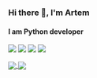 ### Hi there 👋, I'm Artem
#### I am Python developer
![](https://img.shields.io/badge/OS-Linux-informational?style=flat-square&logo=linux&logoColor=white&color=24b3a7)
![](https://img.shields.io/badge/Editor-VSCode-informational?style=flat-square&logo=visual-studio-code&logoColor=white&color=24b3a7)
![](https://img.shields.io/badge/Code-Python-informational?style=flat-square&logo=python&logoColor=white&color=24b3a7)
![](https://img.shields.io/badge/Shell-Bash-informational?style=flat-square&logo=gnu-bash&logoColor=white&color=24b3a7)

<a href="https://github.com/anuraghazra/github-readme-stats">
  <img align="center" src="https://github-readme-stats.vercel.app/api/top-langs/?username=artemermulin&layout=compact" />
</a>
<a href="https://github.com/anuraghazra/github-readme-stats">
  <img align="center" src="https://github-readme-stats.vercel.app/api?username=artemermulin&show_icons=true&count_private=true&theme=vue" />
</a>
